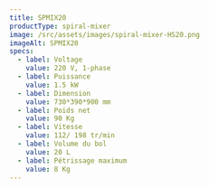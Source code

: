 ```yaml
---
title: SPMIX20
productType: spiral-mixer
image: /src/assets/images/spiral-mixer-HS20.png
imageAlt: SPMIX20
specs:
  - label: Voltage
    value: 220 V, 1-phase
  - label: Puissance
    value: 1.5 kW
  - label: Dimension
    value: 730*390*900 mm
  - label: Poids net
    value: 90 Kg
  - label: Vitesse
    value: 112/ 198 tr/min
  - label: Volume du bol
    value: 20 L
  - label: Pétrissage maximum
    value: 8 Kg
---
```

